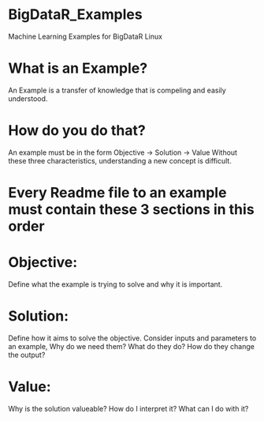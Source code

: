 BigDataR_Examples
=================

Machine Learning Examples for BigDataR Linux

What is an Example?
===================

An Example is a transfer of knowledge that is compeling and easily understood.

How do you do that?
===================

An example must be in the form 
  Objective  ->   Solution  ->  Value
Without these three characteristics, understanding a new concept is difficult.


Every Readme file to an example must contain these 3 sections in this order
===========================================================================

Objective:
=========
Define what the example is trying to solve and why it is important.

Solution:
========
Define how it aims to solve the objective.  Consider inputs and parameters to an example, Why do we need them? What do they do? How do they change the output?

Value:
======
Why is the solution valueable? How do I interpret it? What can I do with it?